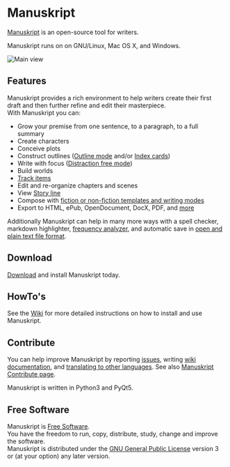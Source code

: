 # Manuskript

[Manuskript](http://www.theologeek.ch/manuskript) is an open-source
tool for writers.

Manuskript runs on on GNU/Linux, Mac OS X, and Windows.

![Main view](http://www.theologeek.ch/manuskript/wp-content/uploads/2017/11/manuskript-0.5.0-main-view.jpg)

## Features

Manuskript provides a rich environment to help writers create their
first draft and then further refine and edit their masterpiece.  
With Manuskript you can:

* Grow your premise from one sentence, to a paragraph, to a full
  summary
* Create characters
* Conceive plots
* Construct outlines
  ([Outline mode](http://www.theologeek.ch/manuskript/2016/02/05/outliner/)
  and/or
  [Index cards](http://www.theologeek.ch/manuskript/2016/02/05/index-cards/))
* Write with focus
  ([Distraction free mode](https://github.com/olivierkes/manuskript/wiki/Full-screen-mode))
* Build worlds
* [Track items](https://github.com/olivierkes/manuskript/wiki/How-to-keep-track-of-important-items)
* Edit and re-organize chapters and scenes
* View [Story line](http://www.theologeek.ch/manuskript/2016/02/28/story-line/)
* Compose with
  [fiction or non-fiction templates and writing modes](http://www.theologeek.ch/manuskript/2016/03/31/writing-modes-simple-fiction/)
* Export to HTML, ePub, OpenDocument, DocX, PDF, and
  [more](https://github.com/olivierkes/manuskript/wiki/Import-and-Export-capabilities)


Additionally Manuskript can help in many more ways with a spell
checker, markdown highlighter,
[frequency analyzer](http://www.theologeek.ch/manuskript/2016/02/08/frequency-analyzer/),
and automatic save in
[open and plain text file format](http://www.theologeek.ch/manuskript/2016/03/31/open-plain-text-file-format/).

## Download

[Download](http://www.theologeek.ch/manuskript/download) and install Manuskript today.

## HowTo's

See the [Wiki](http://github.com/olivierkes/manuskript/wiki) for more
detailed instructions on how to install and use Manuskript.

## Contribute

You can help improve Manuskript by reporting
[issues](https://github.com/olivierkes/manuskript/issues), writing
[wiki documentation](https://github.com/olivierkes/manuskript/wiki),
and
[translating to other languages](https://github.com/olivierkes/manuskript/wiki/Translate-Manuskript).
See also
[Manuskript Contribute page](http://www.theologeek.ch/manuskript/contribute/).

Manuskript is written in Python3 and PyQt5.

## Free Software

Manuskript is [Free Software](https://www.gnu.org/philosophy/free-sw.html).  
You have the freedom to run, copy, distribute, study, change and improve the software.  
Manuskript is distributed under the [GNU General Public License](https://www.gnu.org/licenses/gpl.html) version 3 or (at your option) any later version.
